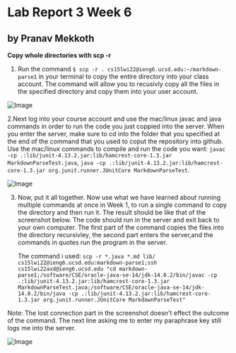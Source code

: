 # Lab Report 3 Week 6

## by Pranav Mekkoth


**Copy whole directories with scp -r**

1. Run the command `$ scp -r . cs15lwi22@ieng6.ucsd.edu:~/markdown-parse1` in your terminal to copy the entire directory into your class account. 
   The command will allow you to recusivly copy all the files in the specified directory and copy them into your user account.
  
  ![Image](https://user-images.githubusercontent.com/97641097/153343247-e97422cd-4bb1-48e4-961e-7c1a014f5a3f.png)

2.Next log into your course account and use the mac/linux javac and java commands in order to run the code you just coppied into the server. When you enter the server, 
  make sure to cd into the folder that you specified at the end of the command that you used to coput the repository into github. 
  Use the mac/linux commands to compile and run the code you want: 
  `javac -cp .:lib/junit-4.13.2.jar:lib/hamcrest-core-1.3.jar MarkdownParseTest.java`,
  `java -cp .:lib/junit-4.13.2.jar:lib/hamcrest-core-1.3.jar org.junit.runner.JUnitCore MarkdownParseTest`.

  
  ![Image](https://user-images.githubusercontent.com/97641097/153345609-ea942210-71a7-42cc-aeb8-17ca86b859b3.png)
  
 3. Now, put it all together. Now use what we have learned about running multiple commands at once in Week 1, to run a single command to copy the directory and then run it. The result should be like that of the screenshot below. The code should run in the server and exit back to your own computer. The first part of the command copies the files into the directory recursivley, the second part enters the server,and the commands in quotes run the program in the server.
   
     The command i used: `scp -r *.java *.md lib/ cs15lwi22@ieng6.ucsd.edu:markdown-parse1;ssh cs15lwi22axd@ieng6.ucsd.edu "cd markdown-parse1;/software/CSE/oracle-java-se-14/jdk-14.0.2/bin/javac -cp .:lib/junit-4.13.2.jar:lib/hamcrest-core-1.3.jar MarkdownParseTest.java;/software/CSE/oracle-java-se-14/jdk-14.0.2/bin/java -cp .:lib/junit-4.13.2.jar:lib/hamcrest-core-1.3.jar org.junit.runner.JUnitCore MarkdownParseTest"` 

Note: The lost connection part in the screenshot doesn't effect the outcome of the command. The next line asking me to enter my paraphrase key still logs me into the server.
  
  ![Image](https://user-images.githubusercontent.com/97641097/153659434-6f3fa5b2-0854-4fe1-95b9-5e3ae0c271c1.png)

